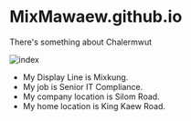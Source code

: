# MixMawaew.github.io
There's something about Chalermwut

![index](https://user-images.githubusercontent.com/51500048/59141780-521e3580-89dd-11e9-9f29-233893072028.jpg)

*  My Display Line is Mixkung.
*  My job is Senior IT Compliance.
*  My company location is Silom Road.
*  My home location is King Kaew Road.

